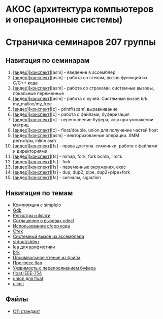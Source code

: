 # АКОС (архитектура компьютеров и операционные системы)

# Страничка семинаров 207 группы

## Навигация по семинарам
1.  [[видео](https://www.youtube.com/watch?v=Tutix99Y2_I)][[конспект](1sem-asm)][asm] - введение в ассемблер
2.  [[видео](https://www.youtube.com/watch?v=1aZq5COiZks)][[конспект](2sem-asm)][asm] - работа со стеком, вызов фуннкций из C/C++ кода
3.  [[видео](https://www.youtube.com/watch?v=Ty-TfSRB2P8)][[конспект](3sem-asm)][asm] - работа со строками, системные вызовы, локальные переменные
4.  [[видео](https://www.youtube.com/watch?v=oqwXGwMW16o)][[конспект](4sem-asm)][asm] - работа с кучей. Системный вызов brk. my_malloc/my_free
5.  [[видео](https://www.youtube.com/watch?v=YPteBhvUSWg)][[конспект](5sem-c)][c]     - printf/scanf, выравнивание
6.  [[видео](https://www.youtube.com/watch?v=rGtolk1oupY)][[конспект](6sem-c)][c]     - работа с файлами, буферизация
7.  [[видео](https://www.youtube.com/watch?v=XGcy3BW0k_w)][[конспект](7sem-c)][c]     - переполнение буфера, кэш при умножении матриц
8.  [[видео](https://www.youtube.com/watch?v=F_4nqZTy8Ac)][[конспект](8sem-c)][c]     - float/double, union для получение частей float
9.  [[видео](https://www.youtube.com/watch?v=0hi7nVjlPcQ)][[конспект](9sem-asm)][asm] - векторизованные операции. XMM регистры, inline asm
10. [[видео](https://www.youtube.com/watch?v=V7PXDmYebl8)][[конспект](10sem-fs)][fs]  - права доступа. симлинки. работа с файлами и директориями
11. [[видео](https://www.youtube.com/watch?v=8i77sve9QWk)][[конспект](11sem-fs)][fs]  - mmap, fork, fork bomb, limits
12. [[видео](https://www.youtube.com/watch?v=A1nsJdVrJq8)][[конспект](12sem-fs)][fs]  - fork
13. [[видео](https://www.youtube.com/watch?v=ohPIf5DLeHk)][[конспект](13sem-fs)][fs]  - переменные окружения, exec
14. [[видео](https://www.youtube.com/watch?v=h1b9DMZH8uU)][[конспект](14sem-fs)][fs]  - dup, dup2, pipe, dup2+pipe+fork
15. [[видео](https://www.youtube.com/watch?v=gBL-03voBZM)][[конспект](15sem-fs)][fs]  - сигналы, sigaction

## Навигация по темам

* [Компиляция с simpleio](1sem-asm#%D0%BA%D0%BE%D0%BC%D0%BF%D0%B8%D0%BB%D1%8F%D1%86%D0%B8%D1%8F)
* [Gdb](1sem-asm#gdb)
* [Регистры и флаги](1sem-asm#%D1%80%D0%B5%D0%B3%D0%B8%D1%81%D1%82%D1%80%D1%8B)
* [Соглашение о вызовах cdecl](2sem-asm#%D1%81%D0%BE%D0%B3%D0%BB%D0%B0%D1%88%D0%B5%D0%BD%D0%B8%D0%B5-%D0%BE-%D0%B2%D1%8B%D0%B7%D0%BE%D0%B2%D1%8B%D1%85-cdecl32-%D0%B1%D0%B8%D1%82%D0%B0)
* [Использование c/cpp кода](2sem-asm#%D1%80%D0%B0%D0%B1%D0%BE%D1%82%D0%B0-%D1%81-c-%D0%B8-c-%D0%BA%D0%BE%D0%B4%D0%BE%D0%BC)
* [Стек](2sem-asm#%D1%80%D0%B0%D0%B1%D0%BE%D1%82%D0%B0-%D1%81%D0%BE-%D1%81%D1%82%D0%B5%D0%BA%D0%BE%D0%BC-tbd)
* [Системный вызов из ассемблера](3sem-asm#%D1%81%D0%B4%D0%B5%D0%BB%D0%B0%D1%82%D1%8C-%D1%81%D0%B8%D1%81%D1%82%D0%B5%D0%BC%D0%BD%D1%8B%D0%B9-%D0%B2%D1%8B%D0%B7%D0%BE%D0%B2)
* [stdout/stderr](3sem-asm#%D0%BF%D0%BE%D1%81%D0%BC%D0%BE%D1%82%D1%80%D0%B5%D1%82%D1%8C-%D0%BA%D0%B0%D0%BA-%D1%80%D0%B0%D0%B1%D0%BE%D1%82%D0%B0%D1%8E%D1%82-stdoutstderr)
* [lea для арифметики](3sem-asm#lea)
* [brk](4sem-asm#системный-вызов-brk)
* [Посимвольное чтение из файла](6sem-c/input_perf)
* [Прогресс бар](6sem-c/progress.c)
* [Уязвимость с перепоолнением буфера](7sem-c/test_overflow.c)
* [float IEEE-754](8sem-c#%D0%BF%D1%80%D0%B5%D0%B4%D1%81%D1%82%D0%B0%D0%B2%D0%BB%D0%B5%D0%BD%D0%B8%D0%B5-%D0%B2%D0%B5%D1%89%D0%B5%D1%81%D1%82%D0%B2%D0%B5%D0%BD%D0%BD%D1%8B%D1%85-%D1%87%D0%B8%D1%81%D0%B5%D0%BB)
* [union для float](8sem-c/float_parts.c)
* [ulimit](11sem-fs#ulimit)

## Файлы

* [C11 стандарт](C11_standard.pdf)
